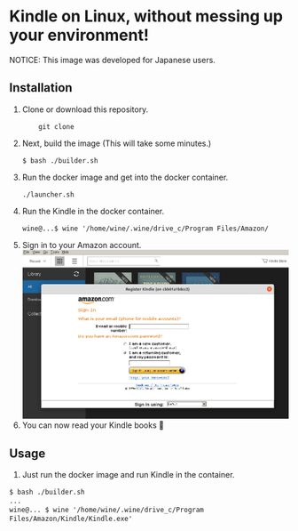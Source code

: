 # Kindle on Linux, without messing up your environment!

NOTICE: This image was developed for Japanese users.

## Installation

1. Clone or download this repository.
    ```shell
        git clone 
    ```
1. Next, build the image (This will take some minutes.)
    ```shell
    $ bash ./builder.sh
    ``` 
1. Run the docker image and get into the docker container.
    ```shell
    ./launcher.sh
    ```
1. Run the Kindle in the docker container.
    ```shell
    wine@...$ wine '/home/wine/.wine/drive_c/Program Files/Amazon/
    ```
1.  Sign in to your Amazon account.
    ![](images/kindle_sign_in.png)
1. You can now read your Kindle books :tada:

## Usage

1. Just run the docker image and run Kindle in the container.
```shell
$ bash ./builder.sh
...
wine@... $ wine '/home/wine/.wine/drive_c/Program Files/Amazon/Kindle/Kindle.exe'
```
